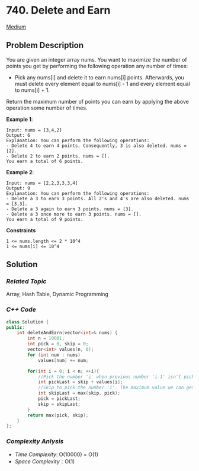 # 740. Delete and Earn
[Medium](https://leetcode.com/problems/delete-and-earn/description/)

## Problem Description

You are given an integer array nums. You want to maximize the number of points you get by performing the following operation any number of times:

  - Pick any nums[i] and delete it to earn nums[i] points. Afterwards, you must delete every element equal to nums[i] - 1 and every element equal to nums[i] + 1.

Return the maximum number of points you can earn by applying the above operation some number of times.

**Example 1**:
```
Input: nums = [3,4,2]
Output: 6
Explanation: You can perform the following operations:
- Delete 4 to earn 4 points. Consequently, 3 is also deleted. nums = [2].
- Delete 2 to earn 2 points. nums = [].
You earn a total of 6 points.
```
**Example 2**:
```
Input: nums = [2,2,3,3,3,4]
Output: 9
Explanation: You can perform the following operations:
- Delete a 3 to earn 3 points. All 2's and 4's are also deleted. nums = [3,3].
- Delete a 3 again to earn 3 points. nums = [3].
- Delete a 3 once more to earn 3 points. nums = [].
You earn a total of 9 points.
```

**Constraints**
```
1 <= nums.length <= 2 * 10^4
1 <= nums[i] <= 10^4
```

## Solution

### _Related Topic_
   Array, Hash Table, Dynamic Programming

### _C++ Code_
```cpp
class Solution {
public:
    int deleteAndEarn(vector<int>& nums) {
        int n = 10001;
        int pick = 0, skip = 0;
        vector<int> values(n, 0);
        for (int num : nums)
            values[num] += num;

        for(int i = 0; i < n; ++i){
            //Pick the number 'i' when previous number 'i-1' isn't picked
            int pickLast = skip + values[i];
            //Skip to pick the number 'i'. The maximum value we can get is max(pick, skip);
            int skipLast = max(skip, pick);
            pick = pickLast;
            skip = skipLast;
        }
        return max(pick, skip);
    }
};
```

### _Complexity Anlysis_
- _Time Complexity_: O(10000) = O(1)
- _Space Complexity_：O(1)
